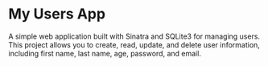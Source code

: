 # My Users App

A simple web application built with Sinatra and SQLite3 for managing users. This project allows you to create, read, update, and delete user information, including first name, last name, age, password, and email.

